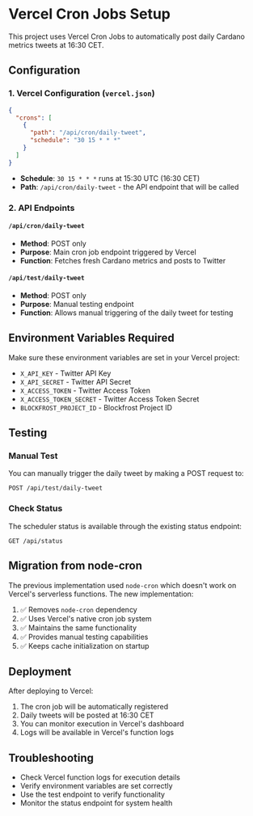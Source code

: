 # Vercel Cron Jobs Setup

This project uses Vercel Cron Jobs to automatically post daily Cardano metrics tweets at 16:30 CET.

## Configuration

### 1. Vercel Configuration (`vercel.json`)
```json
{
  "crons": [
    {
      "path": "/api/cron/daily-tweet",
      "schedule": "30 15 * * *"
    }
  ]
}
```

- **Schedule**: `30 15 * * *` runs at 15:30 UTC (16:30 CET)
- **Path**: `/api/cron/daily-tweet` - the API endpoint that will be called

### 2. API Endpoints

#### `/api/cron/daily-tweet`
- **Method**: POST only
- **Purpose**: Main cron job endpoint triggered by Vercel
- **Function**: Fetches fresh Cardano metrics and posts to Twitter

#### `/api/test/daily-tweet`
- **Method**: POST only
- **Purpose**: Manual testing endpoint
- **Function**: Allows manual triggering of the daily tweet for testing

## Environment Variables Required

Make sure these environment variables are set in your Vercel project:

- `X_API_KEY` - Twitter API Key
- `X_API_SECRET` - Twitter API Secret
- `X_ACCESS_TOKEN` - Twitter Access Token
- `X_ACCESS_TOKEN_SECRET` - Twitter Access Token Secret
- `BLOCKFROST_PROJECT_ID` - Blockfrost Project ID

## Testing

### Manual Test
You can manually trigger the daily tweet by making a POST request to:
```
POST /api/test/daily-tweet
```

### Check Status
The scheduler status is available through the existing status endpoint:
```
GET /api/status
```

## Migration from node-cron

The previous implementation used `node-cron` which doesn't work on Vercel's serverless functions. The new implementation:

1. ✅ Removes `node-cron` dependency
2. ✅ Uses Vercel's native cron job system
3. ✅ Maintains the same functionality
4. ✅ Provides manual testing capabilities
5. ✅ Keeps cache initialization on startup

## Deployment

After deploying to Vercel:

1. The cron job will be automatically registered
2. Daily tweets will be posted at 16:30 CET
3. You can monitor execution in Vercel's dashboard
4. Logs will be available in Vercel's function logs

## Troubleshooting

- Check Vercel function logs for execution details
- Verify environment variables are set correctly
- Use the test endpoint to verify functionality
- Monitor the status endpoint for system health 